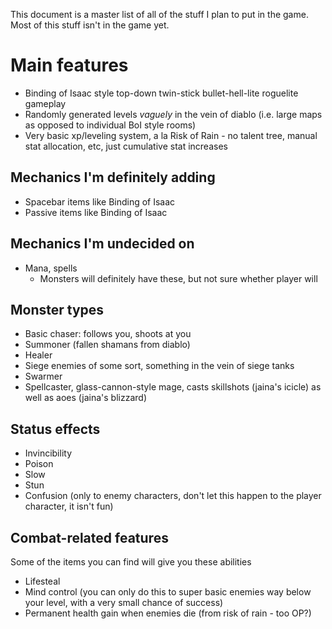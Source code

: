 This document is a master list of all of the stuff I plan to put in the game. Most of this
stuff isn't in the game yet.

Main features
=============

* Binding of Isaac style top-down twin-stick bullet-hell-lite roguelite gameplay
* Randomly generated levels _vaguely_ in the vein of diablo (i.e. large maps as opposed to individual BoI style rooms)
* Very basic xp/leveling system, a la Risk of Rain - no talent tree, manual stat allocation, etc, just cumulative stat increases

Mechanics I'm definitely adding
-------------------------------

* Spacebar items like Binding of Isaac
* Passive items like Binding of Isaac

Mechanics I'm undecided on
--------------------------

* Mana, spells
  * Monsters will definitely have these, but not sure whether player will

Monster types
-------------

* Basic chaser: follows you, shoots at you
* Summoner (fallen shamans from diablo)
* Healer
* Siege enemies of some sort, something in the vein of siege tanks
* Swarmer
* Spellcaster, glass-cannon-style mage, casts skillshots (jaina's icicle) as well as aoes (jaina's blizzard)

Status effects
--------------

* Invincibility
* Poison
* Slow
* Stun
* Confusion (only to enemy characters, don't let this happen to the player character, it isn't fun)

Combat-related features
-----------------------

Some of the items you can find will give you these abilities

* Lifesteal
* Mind control (you can only do this to super basic enemies way below your level, with a very small chance of success)
* Permanent health gain when enemies die (from risk of rain - too OP?)

